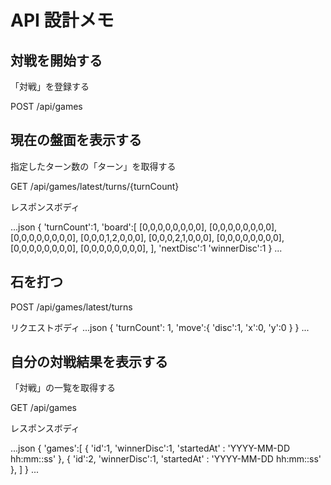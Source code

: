 # API 設計メモ

## 対戦を開始する

「対戦」を登録する

POST /api/games

## 現在の盤面を表示する

指定したターン数の「ターン」を取得する

GET /api/games/latest/turns/{turnCount}

レスポンスボディ

...json
{
'turnCount':1,
'board':[
[0,0,0,0,0,0,0,0],
[0,0,0,0,0,0,0,0],
[0,0,0,0,0,0,0,0],
[0,0,0,1,2,0,0,0],
[0,0,0,2,1,0,0,0],
[0,0,0,0,0,0,0,0],
[0,0,0,0,0,0,0,0],
[0,0,0,0,0,0,0,0],
],
'nextDisc':1
'winnerDisc':1
}
...

## 石を打つ

POST /api/games/latest/turns

リクエストボディ
...json
{
'turnCount': 1,
'move':{
'disc':1,
'x':0,
'y':0
}
}
...

## 自分の対戦結果を表示する

「対戦」の一覧を取得する

GET /api/games

レスポンスボディ

...json
{
'games':[
{
'id':1,
'winnerDisc':1,
'startedAt' : 'YYYY-MM-DD hh:mm::ss'
},
{
'id':2,
'winnerDisc':1,
'startedAt' : 'YYYY-MM-DD hh:mm::ss'
},
]
}
...

